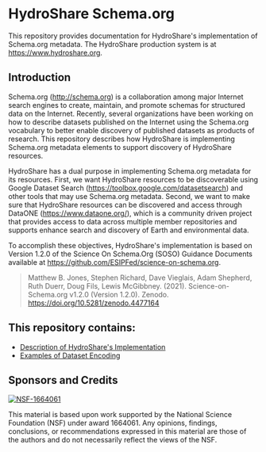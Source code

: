 # HydroShare Schema.org

This repository provides documentation for HydroShare's implementation of Schema.org metadata. The HydroShare production system is at https://www.hydroshare.org.

## Introduction

Schema.org (http://schema.org) is a collaboration among major Internet search engines to create, maintain, and promote schemas for structured data on the Internet. Recently, several organizations have been working on how to describe datasets published on the Internet using the Schema.org vocabulary to better enable discovery of published datasets as products of research. This repository describes how HydroShare is implementing Schema.org metadata elements to support discovery of HydroShare resources.

HydroShare has a dual purpose in implementing Schema.org metadata for its resources. First, we want HydroShare resources to be discoverable using Google Dataset Search (https://toolbox.google.com/datasetsearch) and other tools that may use Schema.org metadata. Second, we want to make sure that HydroShare resources can be discovered and access through DataONE (https://www.dataone.org/), which is a community driven project that provides access to data across multiple member repositories and supports enhance search and discovery of Earth and environmental data.

To accomplish these objectives, HydroShare's implementation is based on Version 1.2.0 of the Science On Schema.Org (SOSO) Guidance Documents available at https://github.com/ESIPFed/science-on-schema.org.

>Matthew B. Jones, Stephen Richard, Dave Vieglais, Adam Shepherd, Ruth Duerr, Doug Fils, Lewis McGibbney. (2021). Science-on-Schema.org v1.2.0 (Version 1.2.0). Zenodo. https://doi.org/10.5281/zenodo.4477164

## This repository contains:

* [Description of HydroShare's Implementation](https://github.com/horsburgh/hs_schema.org/tree/main/guides/HydroShare_Technical_Implementation.md)
* [Examples of Dataset Encoding](https://github.com/horsburgh/hs_schema.org/tree/main/examples)

## Sponsors and Credits

[![NSF-1664061](https://img.shields.io/badge/NSF-1664061-blue.svg)](https://nsf.gov/awardsearch/showAward?AWD_ID=1664061)

This material is based upon work supported by the National Science Foundation (NSF) under award 1664061. Any opinions, findings, conclusions, or recommendations expressed in this material are those of the authors and do not necessarily reflect the views of the NSF.